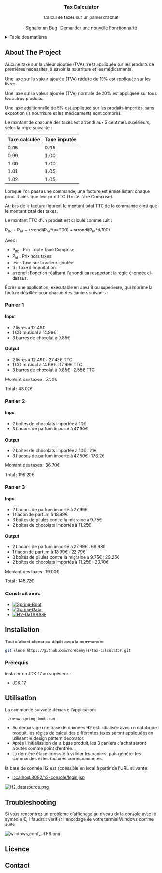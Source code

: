 <a name="readme-top"></a>
<br />
<div align="center">
  <a href="https://github.com/othneildrew/Best-README-Template">
    
  </a>
  <h3 align="center">Tax Calculator</h3>
 <p align="center">
    Calcul de taxes sur un panier d'achat
    <br />
    <br />
    <a href="https://github.com/othneildrew/Best-README-Template/issues">Signaler un Bug</a>
    ·
    <a href="https://github.com/othneildrew/Best-README-Template/issues">Demander une nouvelle Fonctionnalité</a>
  </p>
</div>

<!-- TABLE OF CONTENTS -->
<details>
  <summary>Table des matières</summary>
  <ol>
    <li>
      <a href="#about-the-project">À propos</a>
      <ul>
        <li><a href="#built-with">Construit avec</a></li>
      </ul>
    </li>
    <li>
      <a href="#Installation">Installation</a>
      <ul>
        <li><a href="#Prérequis">Prérequis</a></li>
      </ul>
    </li>
    <li>
        <a href="#Utilisation">Utilisation</a>
        <ul>
            <li><a href="#Troubleshooting">Troubleshooting</a></li>
        </ul>
    </li>
    <li><a href="#licence">licence</a></li>
    <li><a href="#contact">Contact</a></li>
  </ol>
</details>

<!-- ABOUT THE PROJECT -->
## About The Project

Aucune taxe sur la valeur ajoutée (TVA) n'est appliquée sur les produits de premières nécessités, à savoir la nourriture et les médicaments.

Une taxe sur la valeur ajoutée (TVA) réduite de 10% est appliquée sur les livres.

Une taxe sur la valeur ajoutée (TVA) normale de 20% est appliquée sur tous les autres produits.

Une taxe additionnelle de 5% est appliquée sur les produits importés, sans exception (la nourriture et les médicaments sont compris).

Le montant de chacune des taxes est arrondi aux 5 centimes supérieurs, selon la règle suivante :

| Taxe calculée | Taxe imputée |
|---------------|--------------|
|          0.95 |         0.95 |
|          0.99 |         1.00 |
|          1.00 |         1.00 |
|          1.01 |         1.05 |
|          1.02 |         1.05 |

Lorsque l'on passe une commande, une facture est émise listant chaque produit ainsi que leur prix TTC (Toute Taxe Comprise).

Au bas de la facture figurent le montant total TTC de la commande ainsi que le montant total des taxes.

Le montant TTC d'un produit est calculé comme suit :

P<sub>ttc</sub> = P<sub>ht</sub> + arrondi(P<sub>ht</sub>*tva/100) + arrondi(P<sub>ht</sub>*ti/100)

Avec :
* P<sub>ttc</sub> : Prix Toute Taxe Comprise
* P<sub>ht</sub> : Prix hors taxes
* tva : Taxe sur la valeur ajoutée
* ti : Taxe d'importation
* arrondi : Fonction réalisant l'arrondi en respectant la règle énoncée ci-dessus.

Écrire une application, exécutable en Java 8 ou supèrieure, qui imprime la facture détaillée pour chacun des paniers suivants :

### Panier 1

#### Input
* 2 livres à 12.49€
* 1 CD musical à 14.99€
* 3 barres de chocolat à 0.85€
#### Output
* 2 livres à 12.49€ : 27.48€ TTC
* 1 CD musical à 14.99€ : 17.99€ TTC
* 3 barres de chocolat à 0.85€ : 2.55€ TTC

Montant des taxes : 5.50€

Total : 48.02€

### Panier 2

#### Input
* 2 boîtes de chocolats importée à 10€
* 3 flacons de parfum importé à 47.50€
#### Output
* 2 boîtes de chocolats importée à 10€ : 21€
* 3 flacons de parfum importé à 47.50€ : 178.2€

Montant des taxes : 36.70€

Total : 199.20€

### Panier 3

#### Input
* 2 flacons de parfum importé à 27.99€
* 1 flacon de parfum à 18.99€
* 3 boîtes de pilules contre la migraine à 9.75€
* 2 boîtes de chocolats importés à 11.25€
#### Output
* 2 flacons de parfum importé à 27.99€ : 69.98€
* 1 flacon de parfum à 18.99€ : 22.79€
* 3 boîtes de pilules contre la migraine à 9.75€ : 29.25€
* 2 boîtes de chocolats importés à 11.25€ : 23.70€

Montant des taxes : 19.00€

Total : 145.72€
### Construit avec
* [![Spring-Boot][Spring-Boot]][Spring-url]
* [![Spring-Data][Spring-Data]][Spring-Data-url]
* [![H2-DATABASE][H2-DATABASE]][Spring-Data-url]

## Installation
Tout d'abord cloner ce dépôt avec la commande:

```bash
git clone https://github.com/ronebeny78/tax-calculator.git
```

### Prérequis
installer un JDK 17 ou supérieur :

* [JDK 17](https://www.oracle.com/java/technologies/downloads/#java17)

## Utilisation
La commande suivante démarre l'application:

```bash
 ./mvnw spring-boot:run
```
* Au démarrage une base de données H2 est initialisée avec un catalogue produit, les règles de calcul des différentes taxes seront appliquées en utilisant le design pattern decorator.
* Après l'initialisation de la base produit, les 3 paniers d'achat seront ajoutés comme point d'entrée. 
* La dernière étape consiste à valider les paniers, puis générer les commandes et les factures correspondantes.

la base de donnée H2 est accessible en local à partir de l'URL suivante:
* [localhost:8082/h2-console/login.jsp](http://localhost:8082/h2-console/login.jsp)

![H2_datasource.png](H2_datasource.png)


## Troubleshooting
Si vous rencontrez un problème d'affichage au niveau de la console avec le symbole &euro;, il faudrait vérifier l'encodage de votre termial Windows comme suite:

![windows_conf_UTF8.png](windows_conf_UTF8.png)

## Licence

## Contact
[Spring-Boot]: https://img.shields.io/badge/SpringBoot-6DB33F?style=for-the-badge&logo=springboot&logoColor=white
[Spring-url]: https://spring.io/projects/spring-boot/
[Spring-Data]: https://img.shields.io/badge/SpringData-6DB33F?style=for-the-badge&logo=spring&logoColor=white
[Spring-Data-url]: https://spring.io/projects/spring-data/
[H2-DATABASE]: https://img.shields.io/badge/H2-0078D4?style=for-the-badge&logo=databricks&logoColor=white
[H2-URL]: https://www.h2database.com/html/main.html
